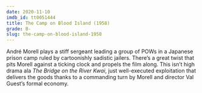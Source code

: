 ```yaml
---
date: 2020-11-10
imdb_id: tt0051444
title: The Camp on Blood Island (1958)
grade: B-
slug: the-camp-on-blood-island-1958
---
```


André Morell plays a stiff sergeant leading a group of POWs in a Japanese prison camp ruled by cartoonishly sadistic jailers. There’s a great twist that pits Morell against a ticking clock and propels the film along. This isn’t high drama ala <span data-imdb-id="tt0050212">_The Bridge on the River Kwai_</span>, just well-executed exploitation that delivers the goods thanks to a commanding turn by Morell and director Val Guest’s formal economy.